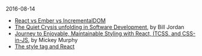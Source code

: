 2016-08-14 

* [React vs Ember vs IncrementalDOM](https://auth0.com/blog/face-off-virtual-dom-vs-incremental-dom-vs-glimmer/)
* [The Quiet Crysis unfolding in Software Development](https://medium.com/@billjordan1/the-quiet-crisis-unfolding-in-software-development-cffbdafbf450#.9efggr35p), by Bill Jordan
* [Journey to Enjoyable, Maintainable Styling with React, ITCSS, and CSS-in-JS](https://medium.com/maintainable-react-apps/journey-to-enjoyable-maintainable-styling-with-react-itcss-and-css-in-js-632cfa9c70d6#.nt7oqqqct), by Mickey Murphy
* [The style tag and React](https://medium.com/learnreact/the-style-tag-and-react-24d6dd3ca974#.hgt1lyo6u)
